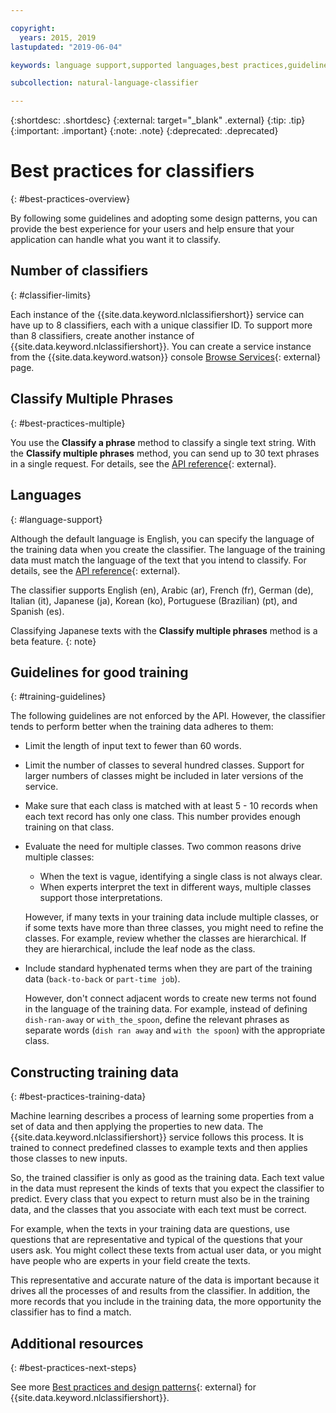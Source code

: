 ```yaml
---

copyright:
  years: 2015, 2019
lastupdated: "2019-06-04"

keywords: language support,supported languages,best practices,guidelines,

subcollection: natural-language-classifier

---
```


{:shortdesc: .shortdesc}
{:external: target="_blank" .external}
{:tip: .tip}
{:important: .important}
{:note: .note}
{:deprecated: .deprecated}

# Best practices for classifiers
{: #best-practices-overview}

By following some guidelines and adopting some design patterns, you can provide the best experience for your users and help ensure that your application can handle what you want it to classify.

## Number of classifiers
{: #classifier-limits}

Each instance of the {{site.data.keyword.nlclassifiershort}} service can have up to 8 classifiers, each with a unique classifier ID. To support more than 8 classifiers, create another instance of {{site.data.keyword.nlclassifiershort}}. You can create a service instance from the {{site.data.keyword.watson}} console [Browse Services](https://{DomainName}/developer/watson/services){: external} page.

## Classify Multiple Phrases
{: #best-practices-multiple}

You use the **Classify a phrase** method to classify a single text string. With the **Classify multiple phrases** method, you can send up to 30 text phrases in a single request. For details, see the [API reference](https://{DomainName}/apidocs/natural-language-classifier#classify-multiple-phrases){: external}.

## Languages
{: #language-support}

Although the default language is English, you can specify the language of the training data when you create the classifier. The language of the training data must match the language of the text that you intend to classify. For details, see the [API reference](https://{DomainName}/apidocs/natural-language-classifier#create-classifier){: external}.

The classifier supports English (en), Arabic (ar), French (fr), German (de), Italian (it), Japanese (ja), Korean (ko), Portuguese (Brazilian) (pt), and Spanish (es).

Classifying Japanese texts with the **Classify multiple phrases** method is a beta feature.
{: note}

## Guidelines for good training
{: #training-guidelines}

The following guidelines are not enforced by the API. However, the classifier tends to perform better when the training data adheres to them:

- Limit the length of input text to fewer than 60 words.
- Limit the number of classes to several hundred classes. Support for larger numbers of classes might be included in later versions of the service.
- Make sure that each class is matched with at least 5 - 10 records when each text record has only one class. This number provides enough training on that class.
- Evaluate the need for multiple classes. Two common reasons drive multiple classes:
    - When the text is vague, identifying a single class is not always clear.
    - When experts interpret the text in different ways, multiple classes support those interpretations.

    However, if many texts in your training data include multiple classes, or if some texts have more than three classes, you might need to refine the classes. For example, review whether the classes are hierarchical. If they are hierarchical, include the leaf node as the class.
- Include standard hyphenated terms when they are part of the training data (`back-to-back` or `part-time job`).

    However, don't connect adjacent words to create new terms not found in the language of the training data. For example, instead of defining `dish-ran-away` or `with_the_spoon`, define the relevant phrases as separate words (`dish ran away` and `with the spoon`) with the appropriate class.

## Constructing training data
{: #best-practices-training-data}

Machine learning describes a process of learning some properties from a set of data and then applying the properties to new data. The {{site.data.keyword.nlclassifiershort}} service follows this process. It is trained to connect predefined classes to example texts and then applies those classes to new inputs.

So, the trained classifier is only as good as the training data. Each text value in the data must represent the kinds of texts that you expect the classifier to predict. Every class that you expect to return must also be in the training data, and the classes that you associate with each text must be correct.

For example, when the texts in your training data are questions, use questions that are representative and typical of the questions that your users ask. You might collect these texts from actual user data, or you might have people who are experts in your field create the texts.

This representative and accurate nature of the data is important because it drives all the processes of and results from the classifier. In addition, the more records that you include in the training data, the more opportunity the classifier has to find a match.

## Additional resources
{: #best-practices-next-steps}

See more [Best practices and design patterns](https://www.ibm.com/watson/assets-watson/pdf/Watson-NLC-Links-Best-Practices-Design-Patterns.pdf){: external} for {{site.data.keyword.nlclassifiershort}}.
